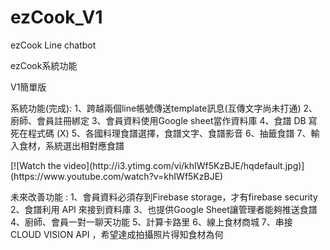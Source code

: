 # ezCook_V1
ezCook Line chatbot 

ezCook系統功能

V1簡單版
<p>
系統功能(完成):
1、跨越兩個line帳號傳送template訊息(互傳文字尚未打通)
2、廚師、會員註冊綁定
3、會員資料使用Google sheet當作資料庫
4、食譜 DB 寫死在程式碼 (X)
5、各國料理食譜選擇，食譜文字、食譜影音
6、抽籤食譜
7、輸入食材，系統選出相對應食譜
</p>
[![Watch the video](http://i3.ytimg.com/vi/khIWf5KzBJE/hqdefault.jpg)](https://www.youtube.com/watch?v=khIWf5KzBJE)

未來改善功能 :
1、會員資料必須存到Firebase storage，才有firebase security
2、食譜利用 API 來接到資料庫
3、也提供Google Sheet讓管理者能夠推送食譜
4、廚師、會員一對一聊天功能
5、計算卡路里
6、線上食材商城
7、串接 CLOUD VISION API ，希望達成拍攝照片得知食材為何



